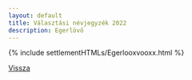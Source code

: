 ```yaml
---
layout: default
title: Választási névjegyzék 2022
description: Egerlövő
---
```


{% include settlementHTMLs/Egerlooxvooxx.html %}

[Vissza](./)